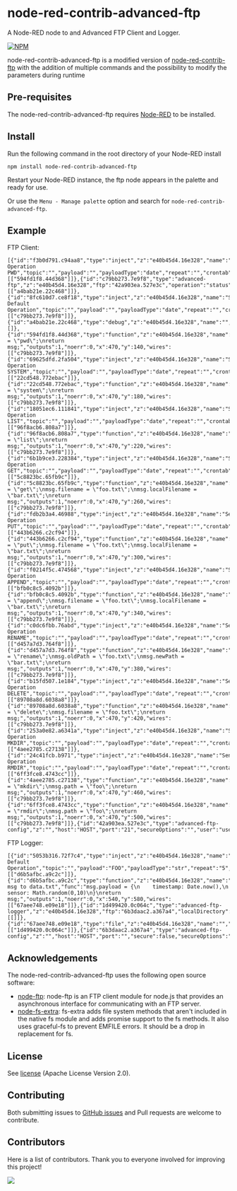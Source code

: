 # node-red-contrib-advanced-ftp
A Node-RED node to and Advanced FTP Client and Logger.

[![NPM](https://nodei.co/npm/node-red-contrib-advanced-ftp.png)](https://nodei.co/npm/node-red-contrib-advanced-ftp/)

node-red-contrib-advanced-ftp is a modified version of <a href="https://github.com/joeartsea/node-red-contrib-ftp" target="_new">node-red-contrib-ftp</a> with the addition of multiple commands and the possibility to modify the parameters during runtime

Pre-requisites
-------

The node-red-contrib-advanced-ftp requires <a href="http://nodered.org" target="_new">Node-RED</a> to be installed.

Install
-------

Run the following command in the root directory of your Node-RED install

    npm install node-red-contrib-advanced-ftp

Restart your Node-RED instance, the ftp node appears in the palette and ready for use.

Or use the `Menu - Manage palette` option and search for `node-red-contrib-advanced-ftp`.

Example
---------
FTP Client:
```
[{"id":"f3b0d791.c94aa8","type":"inject","z":"e40b45d4.16e328","name":"Send Operation PWD","topic":"","payload":"","payloadType":"date","repeat":"","crontab":"","once":false,"onceDelay":0.1,"x":220,"y":140,"wires":[["594fd1f8.44d368"]]},{"id":"c79bb273.7e9f8","type":"advanced-ftp","z":"e40b45d4.16e328","ftp":"42a903ea.527e3c","operation":"status","filename":"","localFilename":"","workingDir":"","oldPath":"","newPath":"","throwError":false,"showError":true,"name":"","x":880,"y":300,"wires":[["a4bab21e.22c468"]]},{"id":"8fc610d7.ce8f18","type":"inject","z":"e40b45d4.16e328","name":"Send Default Operation","topic":"","payload":"","payloadType":"date","repeat":"","crontab":"","once":false,"onceDelay":0.1,"x":420,"y":100,"wires":[["c79bb273.7e9f8"]]},{"id":"a4bab21e.22c468","type":"debug","z":"e40b45d4.16e328","name":"","active":true,"tosidebar":true,"console":false,"tostatus":false,"complete":"true","targetType":"full","x":1050,"y":300,"wires":[]},{"id":"594fd1f8.44d368","type":"function","z":"e40b45d4.16e328","name":"","func":"msg.operation = \"pwd\";\nreturn msg;","outputs":1,"noerr":0,"x":470,"y":140,"wires":[["c79bb273.7e9f8"]]},{"id":"69625dfd.2fa504","type":"inject","z":"e40b45d4.16e328","name":"Send Operation SYSTEM","topic":"","payload":"","payloadType":"date","repeat":"","crontab":"","once":false,"onceDelay":0.1,"x":230,"y":180,"wires":[["22cd548.772ebac"]]},{"id":"22cd548.772ebac","type":"function","z":"e40b45d4.16e328","name":"","func":"msg.operation = \"system\";\nreturn msg;","outputs":1,"noerr":0,"x":470,"y":180,"wires":[["c79bb273.7e9f8"]]},{"id":"18051ec6.111841","type":"inject","z":"e40b45d4.16e328","name":"Send Operation LIST","topic":"","payload":"","payloadType":"date","repeat":"","crontab":"","once":false,"onceDelay":0.1,"x":220,"y":220,"wires":[["96f8acb6.808a7"]]},{"id":"96f8acb6.808a7","type":"function","z":"e40b45d4.16e328","name":"","func":"msg.operation = \"list\";\nreturn msg;","outputs":1,"noerr":0,"x":470,"y":220,"wires":[["c79bb273.7e9f8"]]},{"id":"6b1b9ce3.228384","type":"inject","z":"e40b45d4.16e328","name":"Send Operation GET","topic":"","payload":"","payloadType":"date","repeat":"","crontab":"","once":false,"onceDelay":0.1,"x":220,"y":260,"wires":[["5c8823bc.65fb9c"]]},{"id":"5c8823bc.65fb9c","type":"function","z":"e40b45d4.16e328","name":"","func":"msg.operation = \"get\";\nmsg.filename = \"foo.txt\";\nmsg.localFilename = \"bar.txt\";\nreturn msg;","outputs":1,"noerr":0,"x":470,"y":260,"wires":[["c79bb273.7e9f8"]]},{"id":"fdb2b3a4.46988","type":"inject","z":"e40b45d4.16e328","name":"Send Operation PUT","topic":"","payload":"","payloadType":"date","repeat":"","crontab":"","once":false,"onceDelay":0.1,"x":220,"y":300,"wires":[["443b6266.c2cf94"]]},{"id":"443b6266.c2cf94","type":"function","z":"e40b45d4.16e328","name":"","func":"msg.operation = \"put\";\nmsg.filename = \"foo.txt\";\nmsg.localFilename = \"bar.txt\";\nreturn msg;","outputs":1,"noerr":0,"x":470,"y":300,"wires":[["c79bb273.7e9f8"]]},{"id":"f0214f5c.474568","type":"inject","z":"e40b45d4.16e328","name":"Send Operation APPEND","topic":"","payload":"","payloadType":"date","repeat":"","crontab":"","once":false,"onceDelay":0.1,"x":230,"y":340,"wires":[["bfb0c8c5.4092b"]]},{"id":"bfb0c8c5.4092b","type":"function","z":"e40b45d4.16e328","name":"","func":"msg.operation = \"append\";\nmsg.filename = \"foo.txt\";\nmsg.localFilename = \"bar.txt\";\nreturn msg;","outputs":1,"noerr":0,"x":470,"y":340,"wires":[["c79bb273.7e9f8"]]},{"id":"c0dc6fbb.76abd","type":"inject","z":"e40b45d4.16e328","name":"Send Operation RENAME","topic":"","payload":"","payloadType":"date","repeat":"","crontab":"","once":false,"onceDelay":0.1,"x":230,"y":380,"wires":[["d457a7d3.764f8"]]},{"id":"d457a7d3.764f8","type":"function","z":"e40b45d4.16e328","name":"","func":"msg.operation = \"rename\";\nmsg.oldPath = \"foo.txt\";\nmsg.newPath = \"bar.txt\";\nreturn msg;","outputs":1,"noerr":0,"x":470,"y":380,"wires":[["c79bb273.7e9f8"]]},{"id":"b15fd507.1e184","type":"inject","z":"e40b45d4.16e328","name":"Send Operation DELETE","topic":"","payload":"","payloadType":"date","repeat":"","crontab":"","once":false,"onceDelay":0.1,"x":230,"y":420,"wires":[["89708a8d.6038a8"]]},{"id":"89708a8d.6038a8","type":"function","z":"e40b45d4.16e328","name":"","func":"msg.operation = \"delete\";\nmsg.filename = \"foo.txt\";\nreturn msg;","outputs":1,"noerr":0,"x":470,"y":420,"wires":[["c79bb273.7e9f8"]]},{"id":"253a0e82.a6341a","type":"inject","z":"e40b45d4.16e328","name":"Send Operation MKDIR","topic":"","payload":"","payloadType":"date","repeat":"","crontab":"","once":false,"onceDelay":0.1,"x":220,"y":460,"wires":[["4aee2785.c27138"]]},{"id":"24c41fcb.b971","type":"inject","z":"e40b45d4.16e328","name":"Send Operation RMDIR","topic":"","payload":"","payloadType":"date","repeat":"","crontab":"","once":false,"onceDelay":0.1,"x":220,"y":500,"wires":[["6ff3fce8.4743cc"]]},{"id":"4aee2785.c27138","type":"function","z":"e40b45d4.16e328","name":"","func":"msg.operation = \"mkdir\";\nmsg.path = \"foo\";\nreturn msg;","outputs":1,"noerr":0,"x":470,"y":460,"wires":[["c79bb273.7e9f8"]]},{"id":"6ff3fce8.4743cc","type":"function","z":"e40b45d4.16e328","name":"","func":"msg.operation = \"rmdir\";\nmsg.path = \"foo\";\nreturn msg;","outputs":1,"noerr":0,"x":470,"y":500,"wires":[["c79bb273.7e9f8"]]},{"id":"42a903ea.527e3c","type":"advanced-ftp-config","z":"","host":"HOST","port":"21","secureOptions":"","user":"username","connTimeout":"","pasvTimeout":"","keepalive":""}]
```

FTP Logger:
```
[{"id":"5053b316.72f7c4","type":"inject","z":"e40b45d4.16e328","name":"Send Default Operation","topic":"","payload":"FOO","payloadType":"str","repeat":"5","crontab":"","once":true,"onceDelay":"1","x":270,"y":580,"wires":[["d6b5afbc.a9c2c"]]},{"id":"d6b5afbc.a9c2c","type":"function","z":"e40b45d4.16e328","name":"Write msg to data.txt","func":"msg.payload = {\n    timestamp: Date.now(),\n    sensor: Math.random(0,10)\n}\nreturn msg;","outputs":1,"noerr":0,"x":540,"y":580,"wires":[["67aee748.e09e18"]]},{"id":"1d499420.0c064c","type":"advanced-ftp-logger","z":"e40b45d4.16e328","ftp":"6b3daac2.a367a4","localDirectory":"Foo","ftpDirectory":"Bar","ftpFilename":"data#","maxFiles":"4","maxFileSize":"100","fileSizeDim":"kb","includeTimestamps":true,"throwError":false,"showError":true,"name":"","x":980,"y":580,"wires":[[]]},{"id":"67aee748.e09e18","type":"file","z":"e40b45d4.16e328","name":"","filename":"data.txt","appendNewline":true,"createDir":true,"overwriteFile":"true","encoding":"none","x":740,"y":580,"wires":[["1d499420.0c064c"]]},{"id":"6b3daac2.a367a4","type":"advanced-ftp-config","z":"","host":"HOST","port":"","secure":false,"secureOptions":"","user":"username","connTimeout":"","pasvTimeout":"","keepalive":"","name":""}]
```


Acknowledgements
----------------

The node-red-contrib-advanced-ftp uses the following open source software:

- [node-ftp](https://github.com/mscdex/node-ftp): node-ftp is an FTP client module for node.js that provides an asynchronous interface for communicating with an FTP server.
- [node-fs-extra](https://github.com/jprichardson/node-fs-extra): fs-extra adds file system methods that aren't included in the native fs module and adds promise support to the fs methods. It also uses graceful-fs to prevent EMFILE errors. It should be a drop in replacement for fs.

License
-------

See [license](https://github.com/anversoft/node-red-contrib-advanced-ftp/blob/master/LICENSE) (Apache License Version 2.0).

Contributing
-------
Both submitting issues to [GitHub issues](https://github.com/anversoft/node-red-contrib-advanced-ftp/issues) and Pull requests are welcome to contribute.

## Contributors
Here is a list of contributors. Thank you to everyone involved for improving this project!

<a href="https://github.com/anversoft/node-red-contrib-advanced-ftp/graphs/contributors">
  <img src="https://contrib.rocks/image?repo=anversoft/node-red-contrib-advanced-ftp" />
</a>

